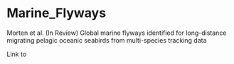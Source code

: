 # Marine_Flyways

Morten et al. (In Review) Global marine flyways identified for long-distance migrating pelagic oceanic seabirds from multi-species tracking data 

Link to 
